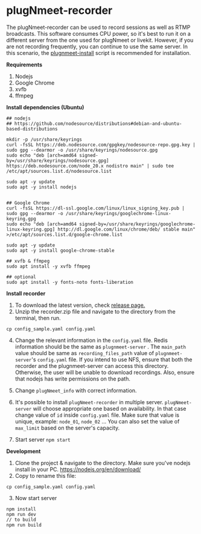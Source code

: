 # plugNmeet-recorder

The plugNmeet-recorder can be used to record sessions as well as RTMP broadcasts. This software consumes CPU power, so
it's best to run it on a different server from the one used for plugNmeet or livekit. However, if you are not recording
frequently, you can continue to use the same server. In this scenario,
the [plugnmeet-install](https://github.com/mynaparrot/plugNmeet-install) script is recommended for installation.

**Requirements**

1) Nodejs
2) Google Chrome
3) xvfb
4) ffmpeg

**Install dependencies (Ubuntu)**

```
## nodejs
## https://github.com/nodesource/distributions#debian-and-ubuntu-based-distributions

mkdir -p /usr/share/keyrings
curl -fsSL https://deb.nodesource.com/gpgkey/nodesource-repo.gpg.key | sudo gpg --dearmor -o /usr/share/keyrings/nodesource.gpg
sudo echo "deb [arch=amd64 signed-by=/usr/share/keyrings/nodesource.gpg] https://deb.nodesource.com/node_20.x nodistro main" | sudo tee /etc/apt/sources.list.d/nodesource.list
  
sudo apt -y update
sudo apt -y install nodejs


## Google Chrome
curl -fsSL https://dl-ssl.google.com/linux/linux_signing_key.pub | sudo gpg --dearmor -o /usr/share/keyrings/googlechrome-linux-keyring.gpg
sudo echo "deb [arch=amd64 signed-by=/usr/share/keyrings/googlechrome-linux-keyring.gpg] http://dl.google.com/linux/chrome/deb/ stable main" >/etc/apt/sources.list.d/google-chrome.list

sudo apt -y update
sudo apt -y install google-chrome-stable

## xvfb & ffmpeg
sudo apt install -y xvfb ffmpeg

## optional
sudo apt install -y fonts-noto fonts-liberation
```

**Install recorder**

1) To download the latest version, check [release page.](https://github.com/mynaparrot/plugNmeet-recorder/releases)
2) Unzip the recorder.zip file and navigate to the directory from the terminal, then run.

```
cp config_sample.yaml config.yaml
```

4) Change the relevant information in the `config.yaml` file. Redis information should be the same as `plugnmeet-server`
   . The `main_path` value should be same as `recording_files_path` value of `plugnmeet-server`'s `config.yaml` file. If
   you intend to use NFS, ensure that both the recorder and the plugnmeet-server can access this directory. Otherwise,
   the user will be unable to download recordings. Also, ensure that nodejs has write permissions on the path.

5) Change `plugNmeet_info` with correct information.

6) It's possible to install `plugNmeet-recorder` in multiple server. `plugNmeet-server` will choose appropriate one
   based on availability. In that case change value of `id` inside `config.yaml` file. Make sure that value is unique,
   example: `node_01`, `node_02` ... You can also set the value of `max_limit` based on the server's capacity.

7) Start server `npm start`

**Development**

1) Clone the project & navigate to the directory. Make sure you've nodejs install in your
   PC. https://nodejs.org/en/download/
2) Copy to rename this file:

```
cp config_sample.yaml config.yaml
```

3) Now start server

```
npm install
npm run dev
// to build
npm run build
```

